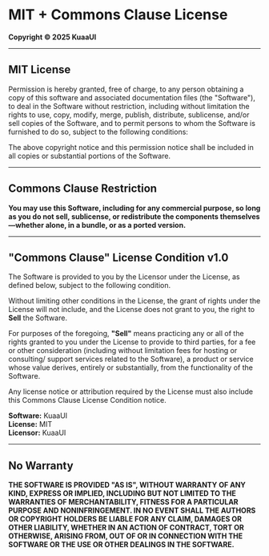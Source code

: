 # MIT + Commons Clause License

**Copyright © 2025 KuaaUI**

---

## MIT License

Permission is hereby granted, free of charge, to any person obtaining a copy
of this software and associated documentation files (the "Software"), to deal
in the Software without restriction, including without limitation the rights
to use, copy, modify, merge, publish, distribute, sublicense, and/or sell
copies of the Software, and to permit persons to whom the Software is
furnished to do so, subject to the following conditions:

The above copyright notice and this permission notice shall be included in all
copies or substantial portions of the Software.

---

## Commons Clause Restriction

**You may use this Software, including for any commercial purpose, so long as you do not sell, sublicense, or redistribute the components themselves—whether alone, in a bundle, or as a ported version.**

---

## "Commons Clause" License Condition v1.0

The Software is provided to you by the Licensor under the License, as defined
below, subject to the following condition.

Without limiting other conditions in the License, the grant of rights under
the License will not include, and the License does not grant to you, the right
to **Sell** the Software.

For purposes of the foregoing, **"Sell"** means practicing any or all of the rights
granted to you under the License to provide to third parties, for a fee or other
consideration (including without limitation fees for hosting or consulting/
support services related to the Software), a product or service whose value
derives, entirely or substantially, from the functionality of the Software.

Any license notice or attribution required by the License must also include
this Commons Clause License Condition notice.

**Software:** KuaaUI  
**License:** MIT  
**Licensor:** KuaaUI

---

## No Warranty

**THE SOFTWARE IS PROVIDED "AS IS", WITHOUT WARRANTY OF ANY KIND, EXPRESS OR
IMPLIED, INCLUDING BUT NOT LIMITED TO THE WARRANTIES OF MERCHANTABILITY,
FITNESS FOR A PARTICULAR PURPOSE AND NONINFRINGEMENT. IN NO EVENT SHALL THE
AUTHORS OR COPYRIGHT HOLDERS BE LIABLE FOR ANY CLAIM, DAMAGES OR OTHER
LIABILITY, WHETHER IN AN ACTION OF CONTRACT, TORT OR OTHERWISE, ARISING FROM,
OUT OF OR IN CONNECTION WITH THE SOFTWARE OR THE USE OR OTHER DEALINGS IN
THE SOFTWARE.**